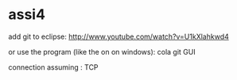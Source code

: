 assi4
=====
add git to eclipse:
http://www.youtube.com/watch?v=U1kXlahkwd4

or use the program (like the on on windows): cola git GUI

connection assuming :
TCP


